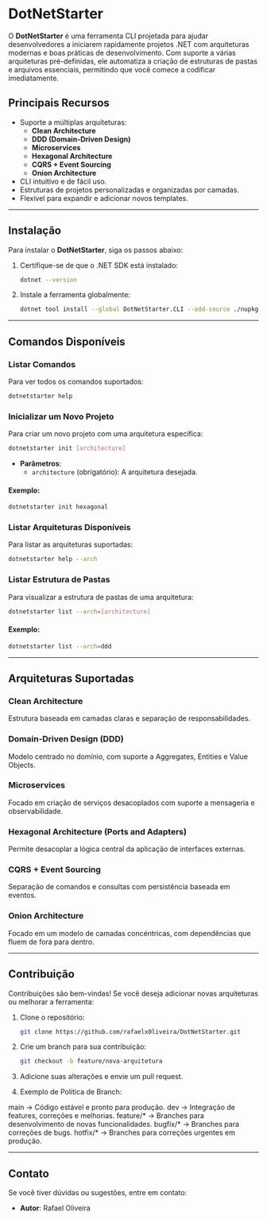 # DotNetStarter

O **DotNetStarter** é uma ferramenta CLI projetada para ajudar desenvolvedores a iniciarem rapidamente projetos .NET com arquiteturas modernas e boas práticas de desenvolvimento. Com suporte a várias arquiteturas pré-definidas, ele automatiza a criação de estruturas de pastas e arquivos essenciais, permitindo que você comece a codificar imediatamente.

## Principais Recursos
- Suporte a múltiplas arquiteturas:
  - **Clean Architecture**
  - **DDD (Domain-Driven Design)**
  - **Microservices**
  - **Hexagonal Architecture**
  - **CQRS + Event Sourcing**
  - **Onion Architecture**
- CLI intuitivo e de fácil uso.
- Estruturas de projetos personalizadas e organizadas por camadas.
- Flexível para expandir e adicionar novos templates.

---

## Instalação
Para instalar o **DotNetStarter**, siga os passos abaixo:

1. Certifique-se de que o .NET SDK está instalado:
   ```bash
   dotnet --version
   ```

2. Instale a ferramenta globalmente:
   ```bash
   dotnet tool install --global DotNetStarter.CLI --add-source ./nupkg
   ```

---

## Comandos Disponíveis

### Listar Comandos
Para ver todos os comandos suportados:
```bash
dotnetstarter help
```

### Inicializar um Novo Projeto
Para criar um novo projeto com uma arquitetura específica:
```bash
dotnetstarter init [architecture]
```

- **Parâmetros**:
  - `architecture` (obrigatório): A arquitetura desejada.

#### Exemplo:
```bash
dotnetstarter init hexagonal
```

### Listar Arquiteturas Disponíveis
Para listar as arquiteturas suportadas:
```bash
dotnetstarter help --arch
```

### Listar Estrutura de Pastas
Para visualizar a estrutura de pastas de uma arquitetura:
```bash
dotnetstarter list --arch=[architecture]
```

#### Exemplo:
```bash
dotnetstarter list --arch=ddd
```

---

## Arquiteturas Suportadas

### **Clean Architecture**
Estrutura baseada em camadas claras e separação de responsabilidades.

### **Domain-Driven Design (DDD)**
Modelo centrado no domínio, com suporte a Aggregates, Entities e Value Objects.

### **Microservices**
Focado em criação de serviços desacoplados com suporte a mensageria e observabilidade.

### **Hexagonal Architecture (Ports and Adapters)**
Permite desacoplar a lógica central da aplicação de interfaces externas.

### **CQRS + Event Sourcing**
Separação de comandos e consultas com persistência baseada em eventos.

### **Onion Architecture**
Focado em um modelo de camadas concéntricas, com dependências que fluem de fora para dentro.

---

## Contribuição
Contribuições são bem-vindas! Se você deseja adicionar novas arquiteturas ou melhorar a ferramenta:

1. Clone o repositório:
   ```bash
   git clone https://github.com/rafaelx0liveira/DotNetStarter.git
   ```

2. Crie um branch para sua contribuição:
   ```bash
   git checkout -b feature/nova-arquitetura
   ```

3. Adicione suas alterações e envie um pull request.

4. Exemplo de Política de Branch: 

main          -> Código estável e pronto para produção.
dev           -> Integração de features, correções e melhorias.
feature/*     -> Branches para desenvolvimento de novas funcionalidades.
bugfix/*      -> Branches para correções de bugs.
hotfix/*      -> Branches para correções urgentes em produção.

---

## Contato
Se você tiver dúvidas ou sugestões, entre em contato:
- **Autor**: Rafael Oliveira

